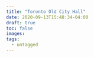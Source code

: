 ```yaml
---
title: "Toronto Old City Hall"
date: 2020-09-13T15:48:34-04:00
draft: true
toc: false
images:
tags: 
  - untagged
---
```


